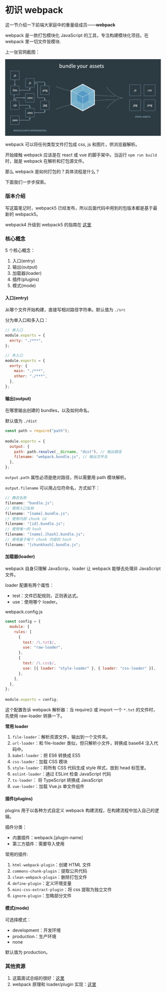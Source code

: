 # 初识 webpack

这一节介绍一下前端大家庭中的重量级成员——**webpack**

webpack 是一款打包模块化 JavaScript 的工具，专注构建模块化项目。在 webpack 里一切文件皆模块.

上一张官网截图：

![企业微信20210208-155704@2x](../image/20210208-155704@2x.png)

webpack 可以将任何类型文件打包成 css, js 和图片，供浏览器解析。

开始接触 webpack 应该是在 react 或 vue 的脚手架中。当运行 `npm run build` 时，就是 webpack 在解析和打包源文件。

那么 webpack 是如何打包的？具体流程是什么？

下面我们一步步探索。

### 版本介绍

写这篇笔记时，webpack5 已经发布，所以后面代码中用到的包版本都是基于最新的 webpack5。

webpack4 升级到 webpack5 的指南在 [这里](./webpack5升级.md)

### 核心概念

5 个核心概念：

1. 入口(entry)
2. 输出(output)
3. 加载器(loader)
4. 插件(plugins)
5. 模式(mode)

#### 入口(entry)

从哪个文件开始构建，直接写相对路径字符串。默认值为 `./src`

分为单入口和多入口：

```js
// 单入口
module.exports = {
  enrty: "./***",
};
```

```js
// 多入口
module.exports = {
  enrty: {
    main: "./***",
    other: "./***",
  },
};
```

#### 输出(output)

在哪里输出创建的 bundles，以及如何命名。

默认值为 `./dist`

```js
const path = require("path");

module.exports = {
  output: {
    path: path.resolve(__dirname, "dist"), // 输出路径
    filename: "webpack.bundle.js", // 输出文件名
  },
};
```

`output.path` 属性必须是绝对路径，所以需要用 path 模块解析。

`output.filename` 可以用占位符命名，方式如下：

```js
// 静态名称
filename: "bundle.js";
// 使用入口名称
filename: "[name].bundle.js";
// 使用内部 chunk id
filename: "[id].bundle.js";
// 使用唯一的 hash
filename: "[name].[hash].bundle.js";
// 使用基于每个 chunk 内容的 hash
filename: "[chunkhash].bundle.js";
```

#### 加载器(loader)

webpack 自身只理解 JavaScrip，loader 让 webpack 能够去处理非 JavaScript 文件。

loader 配置有两个属性：

- test：文件匹配规则，正则表达式。
- use：使用哪个 loader。

webpack.config.js

```js
const config = {
  module: {
    rules: [
      {
        test: /\.txt$/,
        use: "raw-loader",
      },
      {
        test: /\.css$/,
        use: [{ loader: "style-loader" }, { loader: "css-loader" }],
      },
    ],
  },
};

module.exports = config;
```

这个配置告诉 webpack 解析器：当 require() 或 import 一个 `*.txt` 的文件时，先使用 raw-loader 转换一下。

**常用 loader**

1. `file-loader`：解析资源文件，输出到一个文件夹。
2. `url-loader`：和 file-loader 类似，但只解析小文件，转换成 base64 注入代码中。
3. `babel-loader`：把 ES6 转换成 ES5
4. `css-loader`：加载 CSS 模块
5. `style-loader`：将所有 CSS 代码生成 style 样式，放到 head 标签里。
6. `eslint-loader`：通过 ESLint 检查 JavaScript 代码
7. `ts-loader`： 将 TypeScript 转换成 JavaScript
8. `vue-loader`：加载 Vue.js 单文件组件

#### 插件(plugins)

plugins 用于以各种方式自定义 webpack 构建流程，在构建流程中加入自己的逻辑。

插件分类：

- 内置插件：webpack.[plugin-name]
- 第三方插件：需要导入使用

常用的插件:

1. `html-webpack-plugin`：创建 HTML 文件
2. `commons-chunk-plugin`：提取公共代码
3. `clean-webpack-plugin`：删除打包文件
4. `define-plugin`：定义环境变量
5. `mini-css-extract-plugin`：将 css 提取为独立文件
6. `ignore-plugin`：忽略部分文件

#### 模式(mode)

可选择模式：

- development：开发环境
- production：生产环境
- none

默认值为 production。
### 其他资源

1. 这篇面试总结的很好：[这里](https://www.jianshu.com/p/216ed82a3e49)
2. webpack 原理和 loader/plugin 实现：[这里](https://juejin.cn/post/6844904146827476999)
